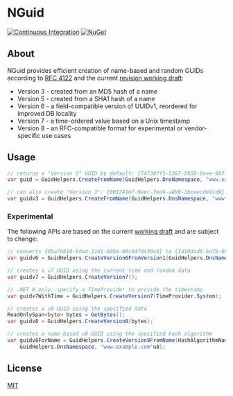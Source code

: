 # NGuid

[![Continuous Integration](https://github.com/bgrainger/NGuid/actions/workflows/ci.yaml/badge.svg)](https://github.com/bgrainger/NGuid/actions/workflows/ci.yaml)
[![NuGet](https://img.shields.io/nuget/v/NGuid)](https://www.nuget.org/packages/NGuid)

## About

NGuid provides efficient creation of name-based and random GUIDs according to
[RFC 4122](https://datatracker.ietf.org/doc/html/rfc4122)
and the current [revision working draft](https://datatracker.ietf.org/doc/html/draft-ietf-uuidrev-rfc4122bis):

* Version 3 - created from an MD5 hash of a name
* Version 5 - created from a SHA1 hash of a name
* Version 6 - a field-compatible version of UUIDv1, reordered for improved DB locality
* Version 7 - a time-ordered value based on a Unix timestamp
* Version 8 - an RFC-compatible format for experimental or vendor-specific use cases

## Usage

```csharp
// returns a "Version 5" UUID by default: {74738ff5-5367-5958-9aee-98fffdcd1876}
var guid = GuidHelpers.CreateFromName(GuidHelpers.DnsNamespace, "www.example.org"u8);

// can also create "Version 3": {0012416f-9eec-3ed4-a8b0-3bceecde1cd9}
var guidv3 = GuidHelpers.CreateFromName(GuidHelpers.DnsNamespace, "www.example.org"u8, version: 3);
```

### Experimental

The following APIs are based on the current [working draft](https://datatracker.ietf.org/doc/html/draft-ietf-uuidrev-rfc4122bis)
and are subject to change:

```csharp
// converts {6ba7b810-9dad-11d1-80b4-00c04fd430c8} to {1d19dad6-ba7b-6810-80b4-00c04fd430c8}
var guidv6 = GuidHelpers.CreateVersion6FromVersion1(GuidHelpers.DnsNamespace);

// creates a v7 GUID using the current time and random data 
var guidv7 = GuidHelpers.CreateVersion7();

// .NET 8 only: specify a TimeProvider to provide the timestamp
var guidv7WithTime = GuidHelpers.CreateVersion7(TimeProvider.System);

// creates a v8 GUID using the specified data
ReadOnlySpan<byte> bytes = GetBytes();
var guidv8 = GuidHelpers.CreateVersion8(bytes);

// creates a name-based v8 GUID using the specified hash algorithm
var guidv8ForName = GuidHelpers.CreateVersion8FromName(HashAlgorithmName.SHA256,
    GuidHelpers.DnsNamespace, "www.example.com"u8);
```

## License

[MIT](https://github.com/bgrainger/NGuid/blob/master/LICENSE)
